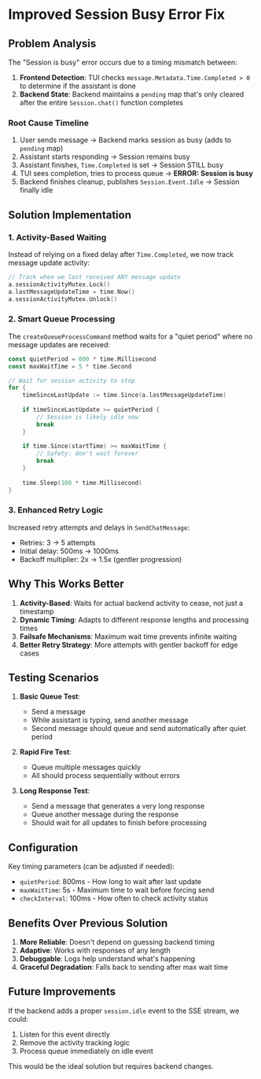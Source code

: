 # Improved Session Busy Error Fix

## Problem Analysis

The "Session is busy" error occurs due to a timing mismatch between:

1. **Frontend Detection**: TUI checks `message.Metadata.Time.Completed > 0` to determine if the assistant is done
2. **Backend State**: Backend maintains a `pending` map that's only cleared after the entire `Session.chat()` function completes

### Root Cause Timeline

1. User sends message → Backend marks session as busy (adds to `pending` map)
2. Assistant starts responding → Session remains busy
3. Assistant finishes, `Time.Completed` is set → Session STILL busy
4. TUI sees completion, tries to process queue → **ERROR: Session is busy**
5. Backend finishes cleanup, publishes `Session.Event.Idle` → Session finally idle

## Solution Implementation

### 1. Activity-Based Waiting

Instead of relying on a fixed delay after `Time.Completed`, we now track message update activity:

```go
// Track when we last received ANY message update
a.sessionActivityMutex.Lock()
a.lastMessageUpdateTime = time.Now()
a.sessionActivityMutex.Unlock()
```

### 2. Smart Queue Processing

The `createQueueProcessCommand` method waits for a "quiet period" where no message updates are received:

```go
const quietPeriod = 800 * time.Millisecond
const maxWaitTime = 5 * time.Second

// Wait for session activity to stop
for {
    timeSinceLastUpdate := time.Since(a.lastMessageUpdateTime)
    
    if timeSinceLastUpdate >= quietPeriod {
        // Session is likely idle now
        break
    }
    
    if time.Since(startTime) >= maxWaitTime {
        // Safety: don't wait forever
        break
    }
    
    time.Sleep(100 * time.Millisecond)
}
```

### 3. Enhanced Retry Logic

Increased retry attempts and delays in `SendChatMessage`:

- Retries: 3 → 5 attempts
- Initial delay: 500ms → 1000ms
- Backoff multiplier: 2x → 1.5x (gentler progression)

## Why This Works Better

1. **Activity-Based**: Waits for actual backend activity to cease, not just a timestamp
2. **Dynamic Timing**: Adapts to different response lengths and processing times
3. **Failsafe Mechanisms**: Maximum wait time prevents infinite waiting
4. **Better Retry Strategy**: More attempts with gentler backoff for edge cases

## Testing Scenarios

1. **Basic Queue Test**:
   - Send a message
   - While assistant is typing, send another message
   - Second message should queue and send automatically after quiet period

2. **Rapid Fire Test**:
   - Queue multiple messages quickly
   - All should process sequentially without errors

3. **Long Response Test**:
   - Send a message that generates a very long response
   - Queue another message during the response
   - Should wait for all updates to finish before processing

## Configuration

Key timing parameters (can be adjusted if needed):

- `quietPeriod`: 800ms - How long to wait after last update
- `maxWaitTime`: 5s - Maximum time to wait before forcing send
- `checkInterval`: 100ms - How often to check activity status

## Benefits Over Previous Solution

1. **More Reliable**: Doesn't depend on guessing backend timing
2. **Adaptive**: Works with responses of any length
3. **Debuggable**: Logs help understand what's happening
4. **Graceful Degradation**: Falls back to sending after max wait time

## Future Improvements

If the backend adds a proper `session.idle` event to the SSE stream, we could:

1. Listen for this event directly
2. Remove the activity tracking logic
3. Process queue immediately on idle event

This would be the ideal solution but requires backend changes.